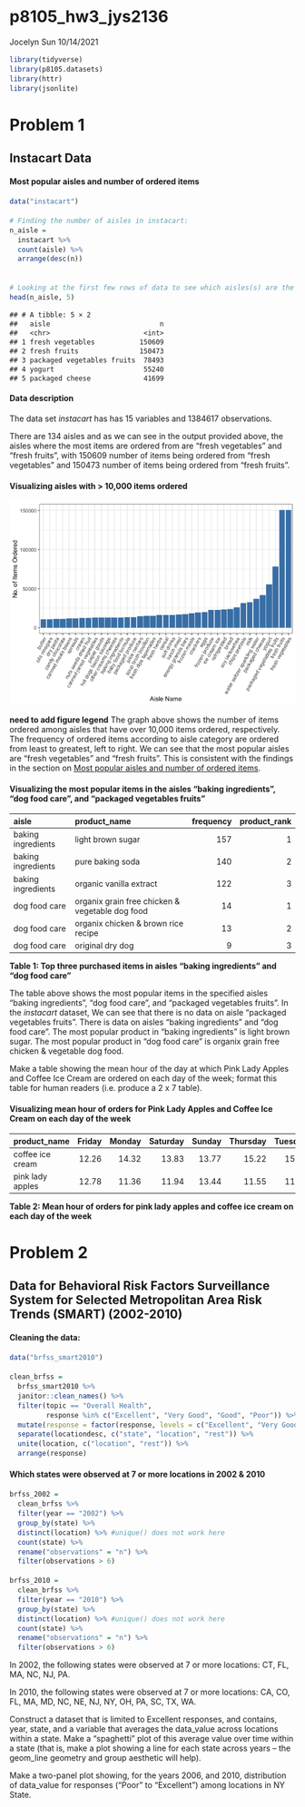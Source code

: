 p8105\_hw3\_jys2136
================
Jocelyn Sun
10/14/2021

``` r
library(tidyverse)
library(p8105.datasets)
library(httr)
library(jsonlite)
```

# Problem 1

## Instacart Data

#### Most popular aisles and number of ordered items

``` r
data("instacart")

# Finding the number of aisles in instacart:
n_aisle = 
  instacart %>%
  count(aisle) %>%
  arrange(desc(n))


# Looking at the first few rows of data to see which aisles(s) are the most items ordered from:
head(n_aisle, 5)
```

    ## # A tibble: 5 × 2
    ##   aisle                           n
    ##   <chr>                       <int>
    ## 1 fresh vegetables           150609
    ## 2 fresh fruits               150473
    ## 3 packaged vegetables fruits  78493
    ## 4 yogurt                      55240
    ## 5 packaged cheese             41699

#### Data description

The data set *instacart* has has 15 variables and 1384617 observations.

There are 134 aisles and as we can see in the output provided above, the
aisles where the most items are ordered from are “fresh vegetables” and
“fresh fruits”, with 150609 number of items being ordered from “fresh
vegetables” and 150473 number of items being ordered from “fresh
fruits”.

#### Visualizing aisles with &gt; 10,000 items ordered

![](p8105_hw3_jys2136_files/figure-gfm/aisle_plot-1.png)<!-- -->

**need to add figure legend** The graph above shows the number of items
ordered among aisles that have over 10,000 items ordered, respectively.
The frequency of ordered items according to aisle category are ordered
from least to greatest, left to right. We can see that the most popular
aisles are “fresh vegetables” and “fresh fruits”. This is consistent
with the findings in the section on [Most popular aisles and number of
ordered items](#most-popular-aisles-and-number-of-ordered-items).

#### Visualizing the most popular items in the aisles “baking ingredients”, “dog food care”, and “packaged vegetables fruits”

| aisle              | product\_name                                   | frequency | product\_rank |
|:-------------------|:------------------------------------------------|----------:|--------------:|
| baking ingredients | light brown sugar                               |       157 |             1 |
| baking ingredients | pure baking soda                                |       140 |             2 |
| baking ingredients | organic vanilla extract                         |       122 |             3 |
| dog food care      | organix grain free chicken & vegetable dog food |        14 |             1 |
| dog food care      | organix chicken & brown rice recipe             |        13 |             2 |
| dog food care      | original dry dog                                |         9 |             3 |

**Table 1: Top three purchased items in aisles “baking ingredients” and
“dog food care”**

The table above shows the most popular items in the specified aisles
“baking ingredients”, “dog food care”, and “packaged vegetables fruits”.
In the *instacart* dataset, We can see that there is no data on aisle
“packaged vegetables fruits”. There is data on aisles “baking
ingredients” and “dog food care”. The most popular product in “baking
ingredients” is light brown sugar. The most popular product in “dog food
care” is organix grain free chicken & vegetable dog food.

Make a table showing the mean hour of the day at which Pink Lady Apples
and Coffee Ice Cream are ordered on each day of the week; format this
table for human readers (i.e. produce a 2 x 7 table).

#### Visualizing mean hour of orders for Pink Lady Apples and Coffee Ice Cream on each day of the week

| product\_name    | Friday | Monday | Saturday | Sunday | Thursday | Tuesday | Wednesday |
|:-----------------|-------:|-------:|---------:|-------:|---------:|--------:|----------:|
| coffee ice cream |  12.26 |  14.32 |    13.83 |  13.77 |    15.22 |   15.38 |     15.32 |
| pink lady apples |  12.78 |  11.36 |    11.94 |  13.44 |    11.55 |   11.70 |     14.25 |

**Table 2: Mean hour of orders for pink lady apples and coffee ice cream
on each day of the week**

# Problem 2

## Data for Behavioral Risk Factors Surveillance System for Selected Metropolitan Area Risk Trends (SMART) (2002-2010)

#### Cleaning the data:

``` r
data("brfss_smart2010") 

clean_brfss = 
  brfss_smart2010 %>%
  janitor::clean_names() %>%
  filter(topic == "Overall Health",
         response %in% c("Excellent", "Very Good", "Good", "Poor")) %>%
  mutate(response = factor(response, levels = c("Excellent", "Very Good", "Good", "Poor"))) %>%
  separate(locationdesc, c("state", "location", "rest")) %>%
  unite(location, c("location", "rest")) %>%
  arrange(response)
```

#### Which states were observed at 7 or more locations in 2002 & 2010

``` r
brfss_2002 = 
  clean_brfss %>%
  filter(year == "2002") %>%
  group_by(state) %>%
  distinct(location) %>% #unique() does not work here
  count(state) %>%
  rename("observations" = "n") %>%
  filter(observations > 6)

brfss_2010 = 
  clean_brfss %>%
  filter(year == "2010") %>%
  group_by(state) %>%
  distinct(location) %>% #unique() does not work here
  count(state) %>%
  rename("observations" = "n") %>%
  filter(observations > 6)
```

In 2002, the following states were observed at 7 or more locations: CT,
FL, MA, NC, NJ, PA.

In 2010, the following states were observed at 7 or more locations: CA,
CO, FL, MA, MD, NC, NE, NJ, NY, OH, PA, SC, TX, WA.

Construct a dataset that is limited to Excellent responses, and
contains, year, state, and a variable that averages the data\_value
across locations within a state. Make a “spaghetti” plot of this average
value over time within a state (that is, make a plot showing a line for
each state across years – the geom\_line geometry and group aesthetic
will help).

Make a two-panel plot showing, for the years 2006, and 2010,
distribution of data\_value for responses (“Poor” to “Excellent”) among
locations in NY State.
